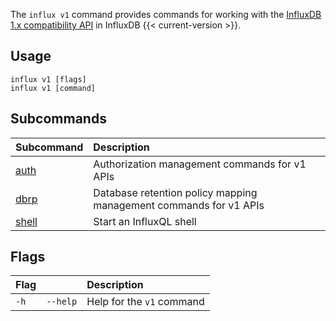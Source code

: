 
The `influx v1` command provides commands for working with the [InfluxDB 1.x compatibility API](/influxdb/version/reference/api/influxdb-1x/) in InfluxDB {{< current-version >}}.

## Usage
```
influx v1 [flags]
influx v1 [command]
```

## Subcommands
| Subcommand                                             | Description                                                       |
| :----------------------------------------------------- | :---------------------------------------------------------------- |
| [auth](/influxdb/version/reference/cli/influx/v1/auth/)   | Authorization management commands for v1 APIs                     |
| [dbrp](/influxdb/version/reference/cli/influx/v1/dbrp/)   | Database retention policy mapping management commands for v1 APIs |
| [shell](/influxdb/version/reference/cli/influx/v1/shell/) | Start an InfluxQL shell                                           |

## Flags
| Flag |          | Description               |
|:-----|:---------|:--------------------------|
| `-h` | `--help` | Help for the `v1` command |
